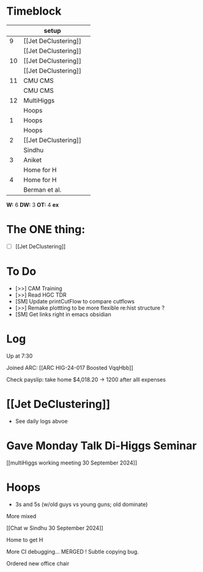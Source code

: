 # Timeblock

|     | setup                |     |
| --- | -------------------- | --- |
| 9   | [[Jet DeClustering]] |     |
|     | [[Jet DeClustering]] |     |
| 10  | [[Jet DeClustering]] |     |
|     | [[Jet DeClustering]] |     |
| 11  | CMU CMS              |     |
|     | CMU CMS              |     |
| 12  | MultiHiggs           |     |
|     | Hoops                |     |
| 1   | Hoops                |     |
|     | Hoops                |     |
| 2   | [[Jet DeClustering]] |     |
|     | Sindhu               |     |
| 3   | Aniket               |     |
|     | Home for H           |     |
| 4   | Home for H           |     |
|     | Berman et al.        |     |

**W:**  6 
**DW:**  3
**OT:** 4
**ex** 

# The ONE thing: 
- [ ] [[Jet DeClustering]]


# To Do
- [>>] CAM Training
- [>>] Read HGC TDR
- [SM] Update printCutFlow to compare cutflows
- [>>]  Remake plottting to be more flexible re:hist structure ? 
- [SM] Get links right in emacs obsidian



# Log

Up at 7:30 

Joined ARC: [[ARC HIG-24-017 Boosted VqqHbb]]

Check payslip: take home $4,018.20 -> 1200 after alll expenses
# [[Jet DeClustering]]
- See daily logs abvoe

# Gave Monday Talk Di-Higgs Seminar

[[multiHiggs working meeting 30 September 2024]]

# Hoops
- 3s and 5s (w/old guys vs young guns; old dominate) 

More mixed

[[Chat w Sindhu 30 September 2024]]

Home to get H

More CI debugging... MERGED ! Subtle copying bug.

Ordered new office chair



